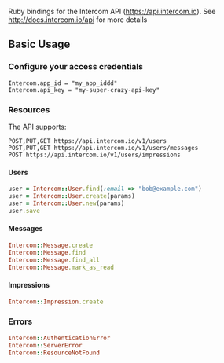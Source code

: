 Ruby bindings for the Intercom API (https://api.intercom.io). See http://docs.intercom.io/api for more details

## Basic Usage

### Configure your access credentials

```
Intercom.app_id = "my_app_iddd"
Intercom.api_key = "my-super-crazy-api-key"
```

### Resources

The API supports:

```
POST,PUT,GET https://api.intercom.io/v1/users
POST,PUT,GET https://api.intercom.io/v1/users/messages
POST https://api.intercom.io/v1/users/impressions
```

#### Users

```ruby
user = Intercom::User.find(:email => "bob@example.com")
user = Intercom::User.create(params)
user = Intercom::User.new(params)
user.save
```

#### Messages

```ruby
Intercom::Message.create
Intercom::Message.find
Intercom::Message.find_all
Intercom::Message.mark_as_read
```

#### Impressions

```ruby
Intercom::Impression.create
```

### Errors

```ruby
Intercom::AuthenticationError
Intercom::ServerError
Intercom::ResourceNotFound
```